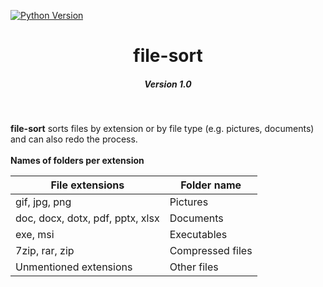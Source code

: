 [![Python Version](https://img.shields.io/badge/Python-3.10.2-blue)](https://github.com/chaotic-braindead/file-sort)

<h1 align="center">file-sort</h1> 
<h5 align="center">Version 1.0</h3><br />

**file-sort** sorts files by extension or by file type (e.g. pictures, documents) and can also redo the process.<br /><br />
**Names of folders per extension**

|   File extensions                 | Folder name  |
| -------------------               | ------------ |
| gif, jpg, png                     |   Pictures   |
| doc, docx, dotx, pdf, pptx, xlsx  |  Documents   |
| exe, msi                          | Executables  |
| 7zip, rar, zip                    | Compressed files |
| Unmentioned extensions            | Other files  | 


